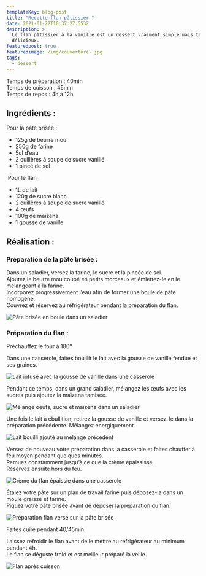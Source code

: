 ```yaml
---
templateKey: blog-post
title: "Recette flan pâtissier "
date: 2021-01-22T10:37:27.553Z
description: >
  Le flan pâtissier à la vanille est un dessert vraiment simple mais tellement
  délicieux.  
featuredpost: true
featuredimage: /img/couverture-.jpg
tags:
  - dessert
---
```

Temps de préparation : 40min\
Temps de cuisson : 45min  \
Temps de repos : 4h à 12h

## Ingrédients :

Pour la pâte brisée :

* 125g de beurre mou
* 250g de farine
* 5cl d’eau
* 2 cuillères à soupe de sucre vanillé
* 1 pincé de sel

 Pour le flan :

* 1L de lait
* 120g de sucre blanc
* 2 cuillères à soupe de sucre vanillé
* 4 œufs
* 100g de maïzena
* 1 gousse de vanille

## Réalisation :

### Préparation de la pâte brisée :

Dans un saladier, versez la farine, le sucre et la pincée de sel.\
Ajoutez le beurre mou coupé en petits morceaux et émiettez-le en le mélangeant à la farine.\
Incorporez progressivement l’eau afin de former une boule de pâte homogène.\
Couvrez et réservez au réfrigérateur pendant la préparation du flan.

![Pâte brisée en boule dans un saladier](/img/pate-brisee.jpg "Pâte brisée")

### Préparation du flan :

Préchauffez le four à 180°.

Dans une casserole, faites bouillir le lait avec la gousse de vanille fendue et ses graines.  

![Lait infusé avec la gousse de vanille dans une casserole ](/img/lait-dans-casserole.jpg "Lait vanillé")

Pendant ce temps, dans un grand saladier, mélangez les œufs avec les sucres puis ajoutez la maïzena tamisée.

![Mélange oeufs, sucre et maïzena dans un saladier ](/img/prepa-creme.jpg "Préparation de la crème ")

Une fois le lait à ébullition, retirez la gousse de vanille et versez-le dans la préparation précédente. Mélangez énergiquement.

![Lait bouilli ajouté au mélange précédent  ](/img/prepa-creme-2.jpg "Préparation de la crème")

Versez de nouveau votre préparation dans la casserole et faites chauffer à feu moyen pendant quelques minutes. \
Remuez constamment jusqu’à ce que la crème épaississe. \
Réservez ensuite hors du feu.  

![Crème du flan épaissie dans une casserole](/img/creme-epaissi.jpg "Crème flan ")

Étalez votre pâte sur un plan de travail fariné puis déposez-la dans un moule graissé et fariné.\
Piquez votre pâte brisée avant de déposer la préparation du flan.

![Préparation flan versé sur la pâte brisée](/img/flan-avant-cuisson.jpg "Flan avant cuisson ")

Faites cuire pendant 40/45min.

Laissez refroidir le flan avant de le mettre au réfrigérateur au minimum pendant 4h.\
Le flan se déguste froid et est meilleur préparé la veille.

![Flan après cuisson ](/img/flan.jpg "Flan après cuisson ")